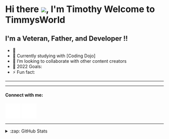 # Hi there <img src="https://raw.githubusercontent.com/MartinHeinz/MartinHeinz/master/wave.gif" width="30px">, I'm Timothy  Welcome to TimmysWorld 


## I'm a Veteran, Father, and Developer !!
 - 🔭 
 - 🌱 Currently studying with [Coding Dojo]
 - 👯 I’m looking to collaborate with other content creators
 - 🥅 2022 Goals: 
 - ⚡ Fun fact: 

---


---
#### Connect with me:

[![website](./img/globe-light.svg)](https://timothysingleton.com)
[![website](./img/linkedin-light.svg)](https://linkedin.com/in/timothy-singleton/)

---
<details>
    <summary>:zap: GitHub Stats</summary>
    <img align="left" alt="TimmysWorld GitHub Stats" src="https://github-readme-stats.vercel.app/api?username=Timmysworld&show_icons=true&hide_border=false&title_color=ff652f&icon_color=FFE400&bg_color=09131B&text_color=ffffff&border_color=0c1a25" />
</details>



[website]: https://timothysingleton.com









